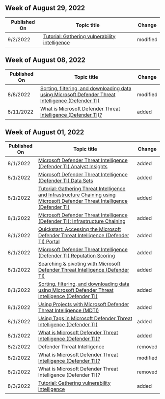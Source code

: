 <!-- This file is generated automatically each week. Changes made to this file will be overwritten.-->



## Week of August 29, 2022


| Published On |Topic title | Change |
|------|------------|--------|
| 9/2/2022 | [Tutorial: Gathering vulnerability intelligence](/defender/threat-intelligence/gathering-vulnerability-intelligence) | modified |


## Week of August 08, 2022


| Published On |Topic title | Change |
|------|------------|--------|
| 8/8/2022 | [Sorting, filtering, and downloading data using Microsoft Defender Threat Intelligence (Defender TI)](/defender/threat-intelligence/sorting-filtering-and-downloading-data) | modified |
| 8/11/2022 | [What is Microsoft Defender Threat Intelligence (Defender TI)?](/defender/threat-intelligence/what-is-microsoft-defender-threat-intelligence-defender-ti) | added |


## Week of August 01, 2022


| Published On |Topic title | Change |
|------|------------|--------|
| 8/1/2022 | [Microsoft Defender Threat Intelligence (Defender TI) Analyst Insights](/defender/threat-intelligence/analyst-insights) | added |
| 8/1/2022 | [Microsoft Defender Threat Intelligence (Defender TI) Data Sets](/defender/threat-intelligence/data-sets) | added |
| 8/1/2022 | [Tutorial: Gathering Threat Intelligence and Infrastructure Chaining using Microsoft Defender Threat Intelligence (Defender TI)](/defender/threat-intelligence/gathering-threat-intelligence-and-infrastructure-chaining) | added |
| 8/1/2022 | [Microsoft Defender Threat Intelligence (Defender TI): Infrastructure Chaining](/defender/threat-intelligence/infrastructure-chaining) | added |
| 8/1/2022 | [Quickstart: Accessing the Microsoft Defender Threat Intelligence (Defender TI) Portal](/defender/threat-intelligence/learn-how-to-access-microsoft-defender-threat-intelligence-and-make-customizations-in-your-portal) | added |
| 8/1/2022 | [Microsoft Defender Threat Intelligence (Defender TI) Reputation Scoring](/defender/threat-intelligence/reputation-scoring) | added |
| 8/1/2022 | [Searching &amp; pivoting with Microsoft Defender Threat Intelligence (Defender TI)](/defender/threat-intelligence/searching-and-pivoting) | added |
| 8/1/2022 | [Sorting, filtering, and downloading data using Microsoft Defender Threat Intelligence (Defender TI)](/defender/threat-intelligence/sorting-filtering-and-downloading-data) | added |
| 8/1/2022 | [Using Projects with Microsoft Defender Threat Intelligence (MDTI)](/defender/threat-intelligence/using-projects) | added |
| 8/1/2022 | [Using Tags in Microsoft Defender Threat Intelligence (Defender TI)](/defender/threat-intelligence/using-tags) | added |
| 8/1/2022 | [What is Microsoft Defender Threat Intelligence (Defender TI)?](/defender/threat-intelligence/what-is-microsoft-defender-threat-intelligence-defender-ti) | added |
| 8/2/2022 | Defender Threat Intelligence | removed |
| 8/2/2022 | [What is Microsoft Defender Threat Intelligence (Defender TI)?](/defender/threat-intelligence/index) | modified |
| 8/2/2022 | What is Microsoft Defender Threat Intelligence (Defender TI)? | removed |
| 8/3/2022 | [Tutorial: Gathering vulnerability intelligence](/defender/threat-intelligence/gathering-vulnerability-intelligence) | added |
